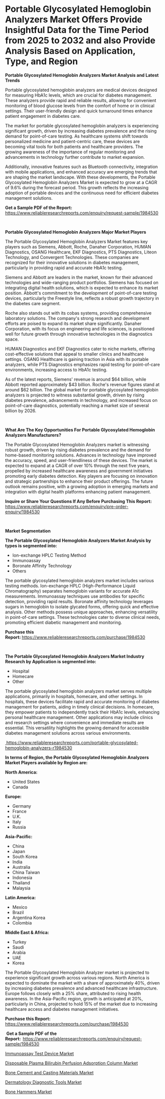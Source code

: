 <p><h1>Portable Glycosylated Hemoglobin Analyzers Market Offers Provide Insightful Data for the Time Period from 2025 to 2032 and also Provide Analysis Based on Application, Type, and Region</h1></p><p><strong>Portable Glycosylated Hemoglobin Analyzers Market Analysis and Latest Trends</strong></p>
<p><p>Portable glycosylated hemoglobin analyzers are medical devices designed for measuring HbA1c levels, which are crucial for diabetes management. These analyzers provide rapid and reliable results, allowing for convenient monitoring of blood glucose levels from the comfort of home or in clinical settings. Their user-friendly design and quick turnaround times enhance patient engagement in diabetes care.</p><p>The market for portable glycosylated hemoglobin analyzers is experiencing significant growth, driven by increasing diabetes prevalence and the rising demand for point-of-care testing. As healthcare systems shift towards personalized medicine and patient-centric care, these devices are becoming vital tools for both patients and healthcare providers. The growing awareness of the importance of regular monitoring and advancements in technology further contribute to market expansion.</p><p>Additionally, innovative features such as Bluetooth connectivity, integration with mobile applications, and enhanced accuracy are emerging trends that are shaping the market landscape. With these developments, the Portable Glycosylated Hemoglobin Analyzers Market is expected to grow at a CAGR of 9.6% during the forecast period. This growth reflects the increasing adoption of portable devices and the continuous need for efficient diabetes management solutions.</p></p>
<p><strong>Get a Sample PDF of the Report:&nbsp;</strong> <a href="https://www.reliableresearchreports.com/enquiry/request-sample/1984530?utm_campaign=16&utm_medium=2&utm_source=Github&utm_content=ia&utm_term=05032025&utm_id=portable-glycosylated-hemoglobin-analyzers">https://www.reliableresearchreports.com/enquiry/request-sample/1984530</a></p>
<p>&nbsp;</p>
<p><strong>Portable Glycosylated Hemoglobin Analyzers Major Market Players</strong></p>
<p><p>The Portable Glycosylated Hemoglobin Analyzers Market features key players such as Siemens, Abbott, Roche, Danaher Corporation, HUMAN Diagnostics, OSANG Healthcare, EKF Diagnostics, PTS Diagnostics, Liteon Technology, and Convergent Technologies. These companies are recognized for their innovative solutions in diabetes management, particularly in providing rapid and accurate HbA1c testing.</p><p>Siemens and Abbott are leaders in the market, known for their advanced technologies and wide-ranging product portfolios. Siemens has focused on integrating digital health solutions, which is expected to enhance its market position. Abbott's commitment to the development of point-of-care testing devices, particularly the Freestyle line, reflects a robust growth trajectory in the diabetes care segment.</p><p>Roche also stands out with its cobas systems, providing comprehensive laboratory solutions. The company's strong research and development efforts are poised to expand its market share significantly. Danaher Corporation, with its focus on engineering and life sciences, is positioned well for future growth through innovative technologies in the diagnostics space.</p><p>HUMAN Diagnostics and EKF Diagnostics cater to niche markets, offering cost-effective solutions that appeal to smaller clinics and healthcare settings. OSANG Healthcare is gaining traction in Asia with its portable analyzers, while PTS Diagnostics emphasizes rapid testing for point-of-care environments, increasing access to HbA1c testing.</p><p>As of the latest reports, Siemens' revenue is around $64 billion, while Abbott reported approximately $43 billion. Roche's revenue figures stand at around $62 billion. The global market for portable glycosylated hemoglobin analyzers is projected to witness substantial growth, driven by rising diabetes prevalence, advancements in technology, and increased focus on point-of-care diagnostics, potentially reaching a market size of several billion by 2026.</p></p>
<p>&nbsp;</p>
<p><strong>What Are The Key Opportunities For Portable Glycosylated Hemoglobin Analyzers Manufacturers?</strong></p>
<p><p>The Portable Glycosylated Hemoglobin Analyzers market is witnessing robust growth, driven by rising diabetes prevalence and the demand for home-based monitoring solutions. Advances in technology have improved the accuracy, speed, and user-friendliness of these devices. The market is expected to expand at a CAGR of over 10% through the next five years, propelled by increased healthcare awareness and government initiatives promoting early diabetes detection. Key players are focusing on innovation and strategic partnerships to enhance their product offerings. The future outlook remains positive, with a growing adoption in emerging markets and integration with digital health platforms enhancing patient management.</p></p>
<p><strong>Inquire or Share Your Questions If Any Before Purchasing This Report:</strong> <a href="https://www.reliableresearchreports.com/enquiry/pre-order-enquiry/1984530?utm_campaign=16&utm_medium=2&utm_source=Github&utm_content=ia&utm_term=05032025&utm_id=portable-glycosylated-hemoglobin-analyzers">https://www.reliableresearchreports.com/enquiry/pre-order-enquiry/1984530</a></p>
<p>&nbsp;</p>
<p><strong>Market Segmentation</strong></p>
<p><strong>The Portable Glycosylated Hemoglobin Analyzers Market Analysis by types is segmented into:</strong></p>
<p><ul><li>Ion-exchange HPLC Testing Method</li><li>Immunoassay</li><li>Boronate Affinity Technology</li><li>Others</li></ul></p>
<p><p>The portable glycosylated hemoglobin analyzers market includes various testing methods. Ion-exchange HPLC (High-Performance Liquid Chromatography) separates hemoglobin variants for accurate A1c measurements. Immunoassay techniques use antibodies for specific detection, providing rapid results. Boronate affinity technology leverages sugars in hemoglobin to isolate glycated forms, offering quick and effective analysis. Other methods possess unique approaches, enhancing versatility in point-of-care settings. These technologies cater to diverse clinical needs, promoting efficient diabetic management and monitoring.</p></p>
<p><strong>Purchase this Report:&nbsp;</strong><a href="https://www.reliableresearchreports.com/purchase/1984530?utm_campaign=16&utm_medium=2&utm_source=Github&utm_content=ia&utm_term=05032025&utm_id=portable-glycosylated-hemoglobin-analyzers">https://www.reliableresearchreports.com/purchase/1984530</a></p>
<p>&nbsp;</p>
<p><strong>The Portable Glycosylated Hemoglobin Analyzers Market Industry Research by Application is segmented into:</strong></p>
<p><ul><li>Hospital</li><li>Homecare</li><li>Other</li></ul></p>
<p><p>The portable glycosylated hemoglobin analyzers market serves multiple applications, primarily in hospitals, homecare, and other settings. In hospitals, these devices facilitate rapid and accurate monitoring of diabetes management for patients, aiding in timely clinical decisions. In homecare, they empower patients to independently track their HbA1c levels, enhancing personal healthcare management. Other applications may include clinics and research settings where convenience and immediate results are essential. This versatility highlights the growing demand for accessible diabetes management solutions across various environments.</p></p>
<p><a href="https://www.reliableresearchreports.com/portable-glycosylated-hemoglobin-analyzers-r1984530?utm_campaign=16&utm_medium=2&utm_source=Github&utm_content=ia&utm_term=05032025&utm_id=portable-glycosylated-hemoglobin-analyzers">&nbsp;https://www.reliableresearchreports.com/portable-glycosylated-hemoglobin-analyzers-r1984530</a></p>
<p><strong>In terms of Region, the Portable Glycosylated Hemoglobin Analyzers Market Players available by Region are:</strong></p>
<p>
    <p> <strong> North America: </strong>
        <ul>
            <li>United States</li>
            <li>Canada</li>
        </ul>
        </p> 
    <p> <strong> Europe: </strong>
        <ul>
            <li>Germany</li>
            <li>France</li>
            <li>U.K.</li>
            <li>Italy</li>
            <li>Russia</li>
        </ul>
        </p> 
    <p> <strong> Asia-Pacific: </strong>
        <ul>
            <li>China</li>
            <li>Japan</li>
            <li>South Korea</li>
            <li>India</li>
            <li>Australia</li>
            <li>China Taiwan</li>
            <li>Indonesia</li>
            <li>Thailand</li>
            <li>Malaysia</li>
        </ul>
        </p> 
    <p> <strong> Latin America: </strong>
        <ul>
            <li>Mexico</li>
            <li>Brazil</li>
            <li>Argentina Korea</li>
            <li>Colombia</li>
        </ul>
        </p> 
    <p> <strong> Middle East & Africa: </strong>
        <ul>
            <li>Turkey</li>
            <li>Saudi</li>
            <li>Arabia</li>
            <li>UAE</li>
            <li>Korea</li>
        </ul>
    </p>
    </p>
<p><p>The Portable Glycosylated Hemoglobin Analyzer market is projected to experience significant growth across various regions. North America is expected to dominate the market with a share of approximately 40%, driven by increasing diabetes prevalence and advanced healthcare infrastructure. Europe follows closely with a 25% share, attributed to rising health awareness. In the Asia-Pacific region, growth is anticipated at 20%, particularly in China, projected to hold 15% of the market due to increasing healthcare access and diabetes management initiatives.</p></p>
<p><strong>Purchase this Report: </strong><a href="https://www.reliableresearchreports.com/purchase/1984530?utm_campaign=16&utm_medium=2&utm_source=Github&utm_content=ia&utm_term=05032025&utm_id=portable-glycosylated-hemoglobin-analyzers">https://www.reliableresearchreports.com/purchase/1984530</a></p>
<p>&nbsp;<strong>Get a Sample PDF of the Report:&nbsp;&nbsp;</strong><a href="https://www.reliableresearchreports.com/enquiry/request-sample/1984530?utm_campaign=16&utm_medium=2&utm_source=Github&utm_content=ia&utm_term=05032025&utm_id=portable-glycosylated-hemoglobin-analyzers">https://www.reliableresearchreports.com/enquiry/request-sample/1984530</a></p>
<p><strong></strong></p>
<p><p><a href="https://github.com/cachaskluwe/Market-Research-Report-List-1/blob/main/immunoassay-test-device-market.md?utm_campaign=16&utm_medium=2&utm_source=Github&utm_content=ia&utm_term=05032025&utm_id=portable-glycosylated-hemoglobin-analyzers">Immunoassay Test Device Market</a></p><p><a href="https://github.com/thanenegenqa/Market-Research-Report-List-1/blob/main/disposable-plasma-bilirubin-perfusion-adsorption-column-market.md?utm_campaign=16&utm_medium=2&utm_source=Github&utm_content=ia&utm_term=05032025&utm_id=portable-glycosylated-hemoglobin-analyzers">Disposable Plasma Bilirubin Perfusion Adsorption Column Market</a></p><p><a href="https://github.com/cobinaydin13/Market-Research-Report-List-1/blob/main/bone-cement-and-casting-materials-market.md?utm_campaign=16&utm_medium=2&utm_source=Github&utm_content=ia&utm_term=05032025&utm_id=portable-glycosylated-hemoglobin-analyzers">Bone Cement and Casting Materials Market</a></p><p><a href="https://github.com/jenevycachat/Market-Research-Report-List-1/blob/main/dermatology-diagnostic-tools-market.md?utm_campaign=16&utm_medium=2&utm_source=Github&utm_content=ia&utm_term=05032025&utm_id=portable-glycosylated-hemoglobin-analyzers">Dermatology Diagnostic Tools Market</a></p><p><a href="https://github.com/mehakmiamid1/Market-Research-Report-List-1/blob/main/bone-hammers-market.md?utm_campaign=16&utm_medium=2&utm_source=Github&utm_content=ia&utm_term=05032025&utm_id=portable-glycosylated-hemoglobin-analyzers">Bone Hammers Market</a></p></p>